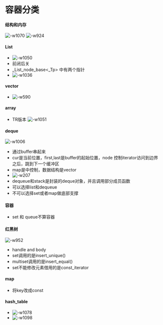 # 容器分类

#### 结构和内存
![-w1070](media/15710105177530/15710105448587.jpg)
![-w924](media/15710105177530/15710105565347.jpg)

#### List
* ![-w1050](media/15710105177530/15710124730986.jpg)
* 前闭后关
* _List_node_base<_Tp> 中有两个指针
* ![-w1036](media/15710105177530/15710128449885.jpg)

#### vector
* ![-w590](media/15710105177530/15710136833376.jpg)

#### array
* TR版本
![-w1051](media/15710105177530/15710141832315.jpg)

#### deque
![-w1006](media/15710105177530/15710481449352.jpg)
* 通过buffer串起来
* cur是当前位置，first,last是buffer的起始位置，node 控制iterator访问到边界之后，跳到下一个缓冲区
* map是中控制，数据结构是vector
* ![-w207](media/15710105177530/15710488082434.jpg)
* dequeue和stack是封装的deque对象，并且调用部分成员函数
* 可以选择list和dequeue
* 不可以选择set或者map做底部支撑

#### 容器
* set 和 queue不算容器

#### 红黑树
![-w952](media/15710105177530/15712320954756.jpg)
* handle and body
* set调用的是insert_unique()
* multiset调用的是insert_equal()
* set不能修改元素借用的是const_iterator

#### map
* 将key改成const

#### hash_table
* ![-w1078](media/15710105177530/15713937832348.jpg)
* ![-w1098](media/15710105177530/15713937669703.jpg)
